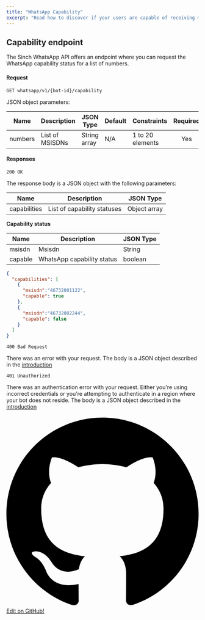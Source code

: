 ```yaml
---
title: "WhatsApp Capability"
excerpt: "Read how to discover if your users are capable of receiving messages via WhatsApp."
---
```


## Capability endpoint

The Sinch WhatsApp API offers an endpoint where you can request the WhatsApp capability status for a
list of numbers.

#### Request

`GET whatsapp/v1/{bot-id}/capability`

JSON object parameters:

| Name    | Description                      | JSON Type    | Default    | Constraints           | Required |
| ------- | -------------------------------- | ------------ | ---------- | --------------------- | :------: |
| numbers | List of MSISDNs                  | String array | N/A        | 1 to 20 elements      | Yes      |

#### Responses

`200 OK`

The response body is a JSON object with the following parameters:

|Name        | Description                         | JSON Type    |
|------------|------------------------------------ |--------------|
|capabilities| List of capability statuses         | Object array |

**Capability status**

|Name        | Description                         | JSON Type    |
|------------|------------------------------------ |--------------|
|msisdn      | Msisdn                              | String       |
|capable     | WhatsApp capability status          | boolean      |

```json
{
  "capabilities": [
    {
      "msisdn":"46732001122",
      "capable": true
    },
    {
      "msisdn":"46732002244",
      "capable": false
    }
  ]
}
```

`400 Bad Request`

There was an error with your request. The body is a JSON object described in the [introduction](doc:whatsapp-introduction#section-http-errors)

`401 Unauthorized`

There was an authentication error with your request. Either you're using incorrect credentials or you're attempting to authenticate
in a region where your bot does not reside. The body is a JSON object described in the [introduction](doc:whatsapp-introduction#section-http-errors)


<a class="gitbutton pill" target="_blank" href="https://github.com/sinch/docs/blob/master/docs/whatsapp/whatsapp-http-rest/whatsapp-capability.md">
                        <span class="icon medium">
                            <svg xmlns="http://www.w3.org/2000/svg" role="img" viewBox="0 0 24 24"><title>GitHub icon</title><path d="M 12 0.297 c -6.63 0 -12 5.373 -12 12 c 0 5.303 3.438 9.8 8.205 11.385 c 0.6 0.113 0.82 -0.258 0.82 -0.577 c 0 -0.285 -0.01 -1.04 -0.015 -2.04 c -3.338 0.724 -4.042 -1.61 -4.042 -1.61 C 4.422 18.07 3.633 17.7 3.633 17.7 c -1.087 -0.744 0.084 -0.729 0.084 -0.729 c 1.205 0.084 1.838 1.236 1.838 1.236 c 1.07 1.835 2.809 1.305 3.495 0.998 c 0.108 -0.776 0.417 -1.305 0.76 -1.605 c -2.665 -0.3 -5.466 -1.332 -5.466 -5.93 c 0 -1.31 0.465 -2.38 1.235 -3.22 c -0.135 -0.303 -0.54 -1.523 0.105 -3.176 c 0 0 1.005 -0.322 3.3 1.23 c 0.96 -0.267 1.98 -0.399 3 -0.405 c 1.02 0.006 2.04 0.138 3 0.405 c 2.28 -1.552 3.285 -1.23 3.285 -1.23 c 0.645 1.653 0.24 2.873 0.12 3.176 c 0.765 0.84 1.23 1.91 1.23 3.22 c 0 4.61 -2.805 5.625 -5.475 5.92 c 0.42 0.36 0.81 1.096 0.81 2.22 c 0 1.606 -0.015 2.896 -0.015 3.286 c 0 0.315 0.21 0.69 0.825 0.57 C 20.565 22.092 24 17.592 24 12.297 c 0 -6.627 -5.373 -12 -12 -12" /></svg>
                        </span>
                        Edit on GitHub!</a>